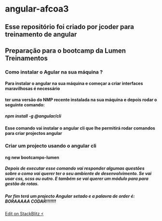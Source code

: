 # angular-afcoa3
## Esse repositório foi criado por jcoder para treinamento de angular
## Preparação para o bootcamp da Lumen Treinamentos


### Como instalar o Agular na sua máquina ?

#### Para instalar o angular na sua máquina e começar a criar interfaces maravilhosas é necessário
#### ter uma versão do NMP recente instalada na sua máquina e depois rodar o seguinte comando:

##### npm install -g @angular/cli

#### Esse comando vai instalar o angular cli que lhe permitirá rodar comandos para criar projectos angular

### Criar um projecto usando o angular cli
#### ng new bootcampo-lumen

##### Depois de executar esse comando vai responder algumas questões sobre o como vai querer ter o seu ambiente de desenvolvimento. Se vai usar css, scss ou outro. E também se vai querer um módulo para para gestão de rotas.

##### Por fim terá um projecto Angular setado e a palavra de order é: BORAAAAA CODAR!!!!!!!


[Edit on StackBlitz ⚡️](https://stackblitz.com/edit/angular-afcoa3)